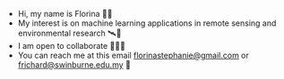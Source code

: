 - Hi, my name is Florina 👋🏼
- My interest is on machine learning applications in remote sensing and environmental research 🛰🌱
- I am open to collaborate 👩🏻‍💻
- You can reach me at this email florinastephanie@gmail.com or frichard@swinburne.edu.my 📨

<!---
fsrichard/fsrichard is a ✨ special ✨ repository because its `README.md` (this file) appears on your GitHub profile.
You can click the Preview link to take a look at your changes.
--->
